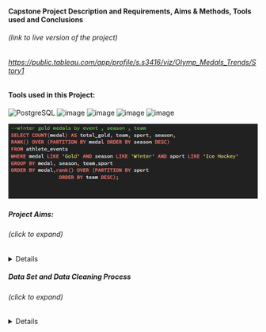
#### Capstone Project Description and Requirements, Aims & Methods, Tools used and Conclusions 
###### *(link to live version of the project)*
###### https://public.tableau.com/app/profile/s.s3416/viz/Olymp_Medals_Trends/Story1 

#### Tools used in this Project:

![PostgreSQL](https://a11ybadges.com/badge?logo=postgresql)  ![image](https://github.com/ssoehdata/SQL_for_Data_Science_Specialization_Course/assets/150803481/7fdb4c26-a680-4985-9bc9-39a147d4f8d3) ![image](https://img.shields.io/badge/Microsoft_SQL_Server-CC2927?style=for-the-badge&logo=microsoft-sql-server&logoColor=white) ![image](https://img.shields.io/badge/Tableau-E97627?style=for-the-badge&logo=Tableau&logoColor=white) 
![image](https://img.shields.io/badge/Microsoft_Excel-217346?style=for-the-badge&logo=microsoft-excel&logoColor=white) 

![alt text](https://github.com/ssoehdata/SQL_for_Data_Science_Specialization_Course/blob/main/Courses/4_SQL_for_DataScience_Capstone_Project/Capstone_Project/Final_Project_Materials/SQLQueries_examples/goldmedal_window_function.png) 

##### Project Aims:
######  *(click to expand)*
<details> 
<ul>I chose to examine what if any relationsships existed in the following:</ul>
<ul>1) Examine any overall trends in countries and medals won for both Summer and Winter Olympic Games</ul> 
<ul>2) Determine if any trends emerge for teams winning seasonal events for countries that favour such activities due to geography and climate</ul>
<ul>3) Determine if any trends emerged over time for medals won, participating countries</ul>
</details>
  
##### Data Set and Data Cleaning Process 
###### *(click to expand)*
<details>
<ul> Dataset is publicly available and consists of 2 separate .csv files for Olympic Events participants and Medals won from 1900 to 2016</ul>
  
</details>



